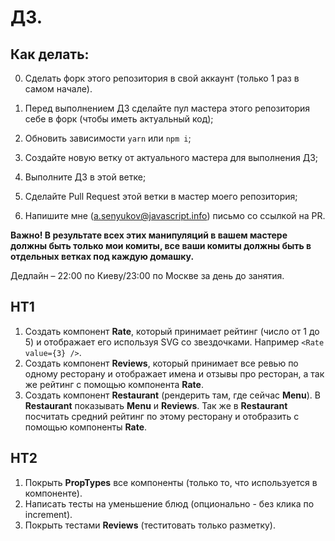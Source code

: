 # ДЗ.

## Как делать:

0. Сделать форк этого репозитория в свой аккаунт (только 1 раз в самом начале).

1. Перед выполнением ДЗ сделайте пул мастера этого репозитория себе в форк (чтобы иметь актуальный код);
2. Обновить зависимости `yarn` или `npm i`;
3. Создайте новую ветку от актуального мастера для выполнения ДЗ;
4. Выполните ДЗ в этой ветке;
5. Сделайте Pull Request этой ветки в мастер моего репозитория;
6. Напишите мне (a.senyukov@javascript.info) письмо со ссылкой на PR.

**Важно! В результате всех этих манипуляций в вашем мастере должны быть только мои комиты, все ваши комиты должны быть в отдельных ветках под каждую домашку.**

Дедлайн – 22:00 по Киеву/23:00 по Москве за день до занятия.

## HT1

1. Создать компонент **Rate**, который принимает рейтинг (число от 1 до 5) и отображает его используя SVG со звездочками. Например `<Rate value={3} />`.
2. Создать компонент **Reviews**, который принимает все ревью по одному ресторану и отображает имена и отзывы про ресторан, а так же рейтинг с помощью компонента **Rate**.
3. Создать компонент **Restaurant** (рендерить там, где сейчас **Menu**). В **Restaurant** показывать **Menu** и **Reviews**. Так же в **Restaurant** посчитать средний рейтинг по этому ресторану и отобразить с помощью компоненты **Rate**.

## HT2

1. Покрыть **PropTypes** все компоненты (только то, что используется в компоненте).
2. Написать тесты на уменьшение блюд (опционально - без клика по increment).
3. Покрыть тестами **Reviews** (теститовать только разметку).